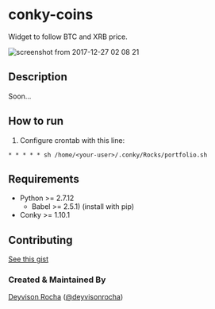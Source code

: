 # conky-coins
Widget to follow BTC and XRB price.

![screenshot from 2017-12-27 02 08 21](https://user-images.githubusercontent.com/686067/34371327-fa92e5c2-eaaa-11e7-8af0-342697caf68e.png)

## Description

Soon...

## How to run

1. Configure crontab with this line:
 ```
 * * * * * sh /home/<your-user>/.conky/Rocks/portfolio.sh
 ```

## Requirements

* Python >= 2.7.12
  * Babel >= 2.5.1) (install with pip)
* Conky >= 1.10.1

## Contributing

[See this gist](https://gist.github.com/PurpleBooth/b24679402957c63ec426)

### Created & Maintained By
[Deyvison Rocha](https://github.com/deyvisonrocha) ([@deyvisonrocha](https://www.twitter.com/deyvisonrocha))
